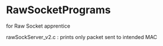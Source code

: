 # RawSocketPrograms
for Raw Socket apprentice

rawSockServer_v2.c :
prints only packet sent to intended MAC

